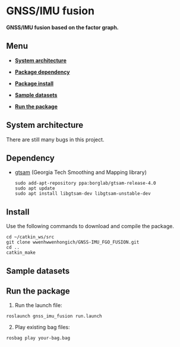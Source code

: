 # GNSS/IMU fusion

**GNSS/IMU fusion based on the factor graph.**


## Menu

  - [**System architecture**](#system-architecture)

  - [**Package dependency**](#dependency)

  - [**Package install**](#install)

  - [**Sample datasets**](#sample-daasets)

  - [**Run the package**](#run-the-package)

## System architecture
   There are still many bugs in this project.

## Dependency

- [gtsam](https://gtsam.org/get_started/) (Georgia Tech Smoothing and Mapping library)
  ```
  sudo add-apt-repository ppa:borglab/gtsam-release-4.0
  sudo apt update
  sudo apt install libgtsam-dev libgtsam-unstable-dev
  ```

## Install

Use the following commands to download and compile the package.

```
cd ~/catkin_ws/src
git clone wwenhwwenhongich/GNSS-IMU_FGO_FUSION.git
cd ..
catkin_make
```

## Sample datasets


## Run the package

1. Run the launch file:
```
roslaunch gnss_imu_fusion run.launch
```

2. Play existing bag files:
```
rosbag play your-bag.bag 
```

